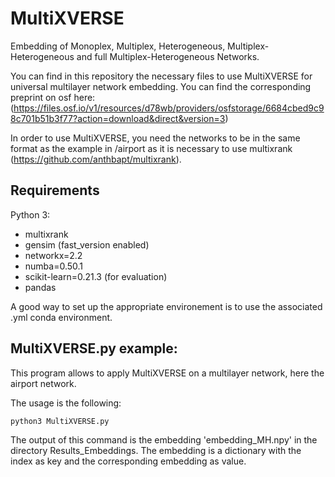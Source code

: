 # MultiXVERSE

Embedding of Monoplex, Multiplex, Heterogeneous, Multiplex-Heterogeneous and full Multiplex-Heterogeneous Networks.

You can find in this repository the necessary files to use MultiXVERSE for universal multilayer network embedding. You can find the corresponding preprint on osf here: (https://files.osf.io/v1/resources/d78wb/providers/osfstorage/6684cbed9c98c701b51b3f77?action=download&direct&version=3)

In order to use MultiXVERSE, you need the networks to be in the same format as the example in /airport as it is necessary to use multixrank (https://github.com/anthbapt/multixrank).


## Requirements

Python 3:
* multixrank
* gensim (fast_version enabled)
* networkx=2.2
* numba=0.50.1
* scikit-learn=0.21.3 (for evaluation)
* pandas

A good way to set up the appropriate environement is to use the associated .yml conda environment.

## MultiXVERSE.py example:

This program allows to apply MultiXVERSE on a multilayer network, here the airport network.

The usage is the following:

`python3 MultiXVERSE.py`

The output of this command is the embedding 'embedding_MH.npy' in the directory Results_Embeddings. The embedding is a dictionary with the index as key and the corresponding embedding as value.
